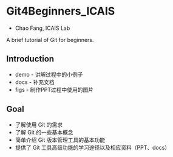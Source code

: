 # Git4Beginners_ICAIS

* Chao Fang, ICAIS Lab

A brief tutorial of Git for beginners.



## Introduction

* demo - 讲解过程中的小例子
* docs - 补充文档
* figs - 制作PPT过程中使用的图片



## Goal

* 了解使用 Git 的需求
* 了解 Git 的一些基本概念
* 简单介绍 Git 版本管理工具的基本功能
* 提供了 Git 工具高级功能的学习途径以及相应资料（PPT、docs）

